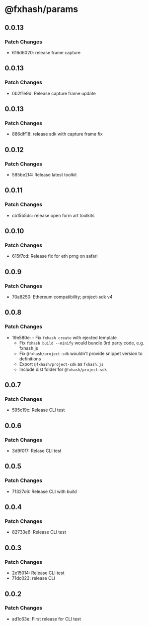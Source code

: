 # @fxhash/params

## 0.0.13

### Patch Changes

- 616d6020: release frame capture

## 0.0.13

### Patch Changes

- 0b2f1e9d: Release capture frame update

## 0.0.13

### Patch Changes

- 886dff18: release sdk with capture frame fix

## 0.0.12

### Patch Changes

- 585be2f4: Release latest toolkit

## 0.0.11

### Patch Changes

- cb15b5dc: release open form art toolkits

## 0.0.10

### Patch Changes

- 615f7cd: Release fix for eth prng on safari

## 0.0.9

### Patch Changes

- 70a8250: Ethereum compatibility; project-sdk v4

## 0.0.8

### Patch Changes

- 19e580e: - Fix `fxhash create` with ejected template
  - Fix `fxhash build --minify` would bundle 3rd party code, e.g. fxhash.js
  - Fix `@fxhash/project-sdk` wouldn't provide snippet version to definitions
  - Export `@fxhash/project-sdk` as `fxhash.js`
  - Include dist folder for `@fxhash/project-sdk`

## 0.0.7

### Patch Changes

- 595c19c: Release CLI test

## 0.0.6

### Patch Changes

- 3d9f0f7: Relase CLI test

## 0.0.5

### Patch Changes

- 71327c6: Release CLI with build

## 0.0.4

### Patch Changes

- 82733e6: Release CLI test

## 0.0.3

### Patch Changes

- 2e15014: Release CLI test
- 71dc023: release CLI

## 0.0.2

### Patch Changes

- ad1c63e: First release for CLI test
